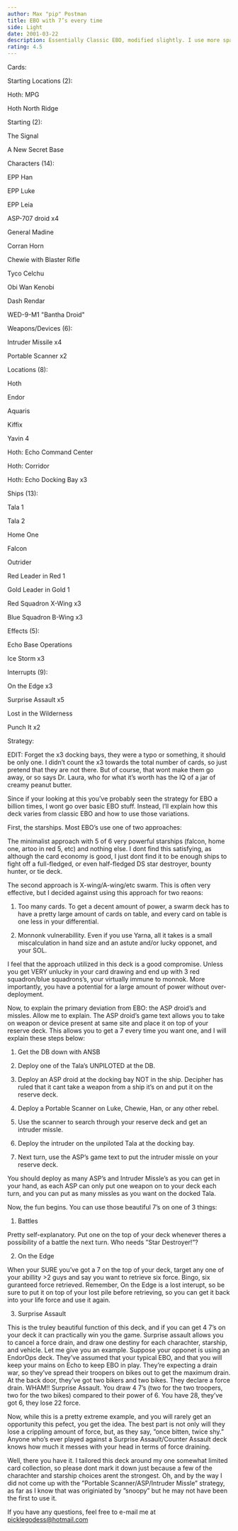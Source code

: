 ```yaml
---
author: Max "pip" Postman
title: EBO with 7’s every time
side: Light
date: 2001-03-22
description: Essentially Classic EBO, modified slightly. I use more space than ground, and dont use any non-unique starships. Also, I use the "Oh, I drew a 7 again?" strategy that I first saw in a deck by snoopy.
rating: 4.5
---
```

Cards: 

Starting Locations (2): 
Hoth: MPG 
Hoth North Ridge 

Starting (2): 
The Signal
A New Secret Base 

Characters (14): 
EPP Han
EPP Luke 
EPP Leia 
ASP-707 droid x4 
General Madine 
Corran Horn 
Chewie with Blaster Rifle
Tyco Celchu 
Obi Wan Kenobi 
Dash Rendar 
WED-9-M1 "Bantha Droid" 

Weapons/Devices (6): 
Intruder Missile x4 
Portable Scanner x2 

Locations (8): 
Hoth 
Endor
Aquaris
Kiffix
Yavin 4 
Hoth: Echo Command Center 
Hoth: Corridor 
Hoth: Echo Docking Bay x3 

Ships (13): 
Tala 1 
Tala 2 
Home One 
Falcon 
Outrider 
Red Leader in Red 1
Gold Leader in Gold 1
Red Squadron X-Wing x3
Blue Squadron B-Wing x3

Effects (5): 
Echo Base Operations
Ice Storm x3

Interrupts (9): 
On the Edge x3
Surprise Assault x5 
Lost in the Wilderness
Punch It x2


Strategy: 

EDIT: Forget the x3 docking bays, they were a typo or something, it should be only one. I didn’t count the x3 towards the total number of cards, so just pretend that they are not there. But of course, that wont make them go away, or so says Dr. Laura, who for what it’s worth has the IQ of a jar of creamy peanut butter. 

Since if your looking at this you’ve probably seen the strategy for EBO a billion times, I wont go over basic EBO stuff. Instead, I’ll explain how this deck varies from classic EBO and how to use those variations.

First, the starships. Most EBO’s use one of two approaches: 

The minimalist approach with 5 of 6 very powerful starships (falcon, home one, artoo in red 5, etc) and nothing else. I dont find this satisfying, as although the card economy is good, I just dont find it to be enough ships to fight off a full-fledged, or even half-fledged DS star destroyer, bounty hunter, or tie deck. 

The second approach is X-wing/A-wing/etc swarm. This is often very effective, but I decided against using this approach for two reaons:
1. Too many cards. To get a decent amount of power, a swarm deck has to have a pretty large amount of cards on table, and every card on table is one less in your differential.
2. Monnonk vulnerabillity. Even if you use Yarna, all it takes is a small miscalculation in hand size and an astute and/or lucky opponet, and your SOL.

I feel that the approach utilized in this deck is a good compromise. Unless you get VERY unlucky in your card drawing and end up with 3 red squadron/blue squadrons’s, your virtually immune to monnok. More importantly, you have a potential for a large amount of power without over-deployment.

Now, to explain the primary deviation from EBO: the ASP droid’s and missles. Allow me to explain. The ASP droid’s game text allows you to take on weapon or device present at same site and place it on top of your reserve deck. This allows you to get a 7 every time you want one, and I will explain these steps below:

1. Get the DB down with ANSB
2. Deploy one of the Tala’s UNPILOTED at the DB.
3. Deploy an ASP droid at the docking bay NOT in the ship. Decipher has ruled that it cant take a weapon from a ship it’s on and put it on the reserve deck.
4. Deploy a Portable Scanner on Luke, Chewie, Han, or any other rebel. 
5. Use the scanner to search through your reserve deck and get an intruder missle.
6. Deploy the intruder on the unpiloted Tala at the docking bay.
7. Next turn, use the ASP’s game text to put the intruder missle on your reserve deck.

You should deploy as many ASP’s and Intruder Missle’s as you can get in your hand, as each ASP can only put one weapon on to your deck each turn, and you can put as many missles as you want on the docked Tala.

Now, the fun begins. You can use those beautiful 7’s on one of 3 things:
1. Battles
Pretty self-explanatory. Put one on the top of your deck whenever theres a possibility of a battle the next turn. Who needs ”Star Destroyer!”?

2. On the Edge
When your SURE you’ve got a 7 on the top of your deck, target any one of your abillity >2 guys and say you want to retrieve six force. Bingo, six guranteed force retrieved. Remember, On the Edge is a lost interupt, so be sure to put it on top of your lost pile before retrieving, so you can get it back into your life force and use it again.

3. Surprise Assault
This is the truley beautiful function of this deck, and if you can get 4 7’s on your deck it can practically win you the game. Surprise assault allows you to cancel a force drain, and draw one destiny for each charachter, starship, and vehicle. Let me give you an example. Suppose your opponet is using an EndorOps deck. They’ve assumed that your typical EBO, and that you will keep your mains on Echo to keep EBO in play. They’re expecting a drain war, so they’ve spread their troopers on bikes out to get the maximum drain. At the back door, they’ve got two bikers and two bikes. They declare a force drain. WHAM!! Surprise Assault. You draw 4 7’s (two for the two troopers, two for the two bikes) compared to their power of 6. You have 28, they’ve got 6, they lose 22 force.

Now, while this is a pretty extreme example, and you will rarely get an opportunity this pefect, you get the idea. The best part is not only will they lose a crippling amount of force, but, as they say, ”once bitten, twice shy.” Anyone who’s ever played against a Surprise Assault/Counter Assault deck knows how much it messes with your head in terms of force draining.

Well, there you have it. I tailored this deck around my one somewhat limited card collection, so please dont mark it down just because a few of the charachter and starship choices arent the strongest. Oh, and by the way I did not come up with the ”Portable Scanner/ASP/Intruder Missle” strategy, as far as I know that was originiated by ”snoopy” but he may not have been the first to use it. 

If you have any questions, feel free to e-mail me at picklegodess@hotmail.com  